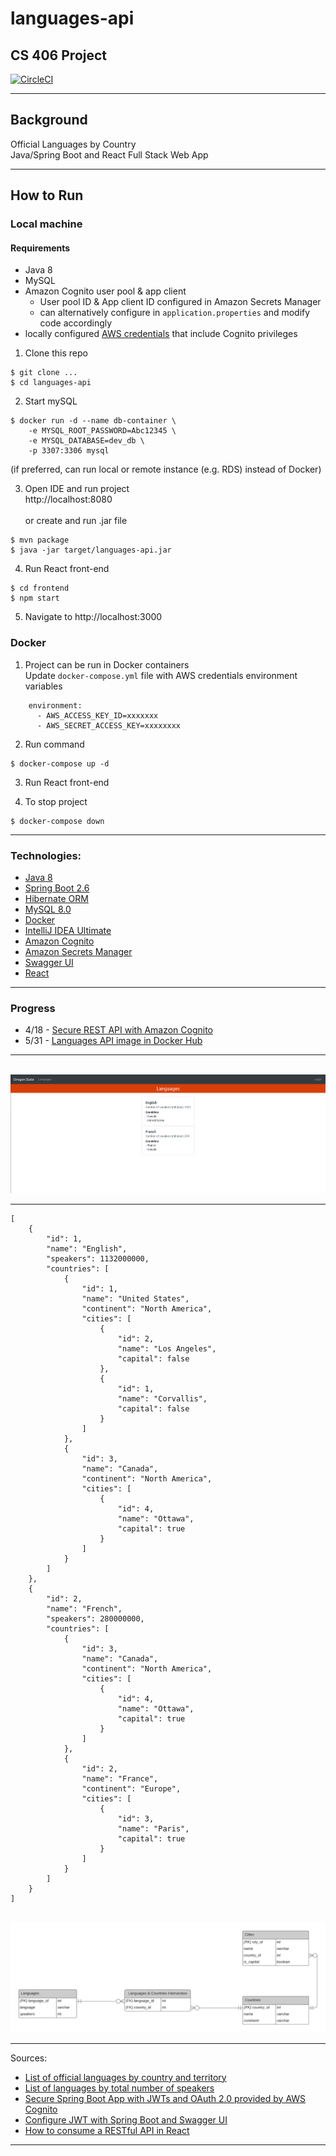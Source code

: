 # languages-api
## CS 406 Project
[![CircleCI](https://circleci.com/gh/mike-osu/languages-api/tree/main.svg?style=svg)](https://circleci.com/gh/mike-osu/languages-api/tree/main)

---
## Background

Official Languages by Country<br />
Java/Spring Boot and React Full Stack Web App

---
## How to Run

### Local machine
#### Requirements
- Java 8
- MySQL
- Amazon Cognito user pool & app client
   - User pool ID & App client ID configured in Amazon Secrets Manager
   - can alternatively configure in `application.properties` and modify code accordingly
- locally configured [AWS credentials](https://docs.aws.amazon.com/cli/latest/userguide/cli-configure-files.html) that include Cognito privileges

1. Clone this repo
```
$ git clone ...
$ cd languages-api
```

2. Start mySQL
```
$ docker run -d --name db-container \
	-e MYSQL_ROOT_PASSWORD=Abc12345 \
	-e MYSQL_DATABASE=dev_db \
	-p 3307:3306 mysql
```
(if preferred, can run local or remote instance (e.g. RDS) instead of Docker)

3. Open IDE and run project<br />
http://localhost:8080<br /><br />or create and run .jar file 
```
$ mvn package
$ java -jar target/languages-api.jar
```

4. Run React front-end
```
$ cd frontend
$ npm start
```

5. Navigate to http://localhost:3000

### Docker
1. Project can be run in Docker containers<br  />Update `docker-compose.yml` file with AWS credentials environment variables
```
    environment:
      - AWS_ACCESS_KEY_ID=xxxxxxx
      - AWS_SECRET_ACCESS_KEY=xxxxxxxx
```

2. Run command
```
$ docker-compose up -d
```

3. Run React front-end

4. To stop project
```
$ docker-compose down
```

---
### Technologies:
- [Java 8](https://www.oracle.com/java/technologies/java8.html)
- [Spring Boot 2.6](https://spring.io/projects/spring-boot)
- [Hibernate ORM](https://hibernate.org/orm/)
- [MySQL 8.0](https://www.mysql.com/)
- [Docker](https://www.docker.com/)
- [IntelliJ IDEA Ultimate](https://www.jetbrains.com/idea/business/)
- [Amazon Cognito](https://aws.amazon.com/cognito/)
- [Amazon Secrets Manager](https://aws.amazon.com/secrets-manager/)
- [Swagger UI](https://swagger.io/tools/swagger-ui/)
- [React](https://reactjs.org/)

---
### Progress
- 4/18 - [Secure REST API with Amazon Cognito](https://hackmd.io/@mikeacosta/rywc6vsNq)
- 5/31 - [Languages API image in Docker Hub](https://hub.docker.com/r/mikeacosta/osu-languages-api)
---
<p align="center">
    <br />
    <img src="screenshot.png" />
</p>

---
```
[
	{
		"id": 1,
		"name": "English",
		"speakers": 1132000000,
		"countries": [
			{
				"id": 1,
				"name": "United States",
				"continent": "North America",
				"cities": [
					{
						"id": 2,
						"name": "Los Angeles",
						"capital": false
					},
					{
						"id": 1,
						"name": "Corvallis",
						"capital": false
					}
				]
			},
			{
				"id": 3,
				"name": "Canada",
				"continent": "North America",
				"cities": [
					{
						"id": 4,
						"name": "Ottawa",
						"capital": true
					}
				]
			}
		]
	},
	{
		"id": 2,
		"name": "French",
		"speakers": 280000000,
		"countries": [
			{
				"id": 3,
				"name": "Canada",
				"continent": "North America",
				"cities": [
					{
						"id": 4,
						"name": "Ottawa",
						"capital": true
					}
				]
			},
			{
				"id": 2,
				"name": "France",
				"continent": "Europe",
				"cities": [
					{
						"id": 3,
						"name": "Paris",
						"capital": true
					}
				]
			}
		]
	}
]
```

<p align="center">
    <br />
    <img src="languages_schema.png" />
</p>

---
Sources:
- [List of official languages by country and territory](https://en.wikipedia.org/wiki/List_of_official_languages_by_country_and_territory)
- [List of languages by total number of speakers](https://en.wikipedia.org/wiki/List_of_languages_by_total_number_of_speakers)
- [Secure Spring Boot App with JWTs and OAuth 2.0 provided by AWS Cognito](https://kevcodez.de/posts/2020-03-26-secure-spring-boot-app-with-oauth2-aws-cognito/)
- [Configure JWT with Spring Boot and Swagger UI](https://www.javaguides.net/2021/06/configure-jwt-with-spring-boot-and-swagger.html)
- [How to consume a RESTful API in React](https://pusher.com/tutorials/consume-restful-api-react/)

---